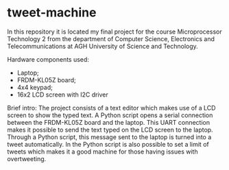 # tweet-machine
In this repository it is located my final project for the course Microprocessor Technology 2 from the department 
of Computer Science, Electronics and Telecommunications at AGH University of Science and Technology.

Hardware components used:
- Laptop;
- FRDM-KL05Z board;
- 4x4 keypad;
- 16x2 LCD screen with I2C driver

Brief intro:
The project consists of a text editor which makes use of a LCD screen to show the typed text. A Python script 
opens a serial connection between the FRDM-KL05Z board and the laptop. This UART connection makes it possible
to send the text typed on the LCD screen to the laptop. Through a Python script, this message sent to the 
laptop is turned into a tweet automatically. In the Python script is also possible to set a limit of tweets which
makes it a good machine for those having issues with overtweeting.
